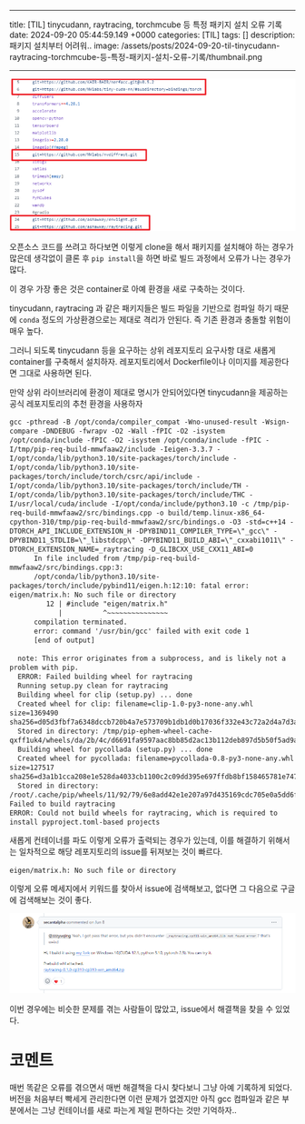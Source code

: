 

---
title: [TIL] tinycudann, raytracing, torchmcube 등 특정 패키지 설치 오류 기록
date: 2024-09-20 05:44:59.149 +0000
categories: [TIL]
tags: []
description: 패키지 설치부터 어려워..
image: /assets/posts/2024-09-20-til-tinycudann-raytracing-torchmcube-등-특정-패키지-설치-오류-기록/thumbnail.png

---

![](/assets/posts/2024-09-20-til-tinycudann-raytracing-torchmcube-등-특정-패키지-설치-오류-기록/img0.png)

오픈소스 코드를 쓰려고 하다보면 이렇게 clone을 해서 패키지를 설치해야 하는 경우가 많은데
생각없이 클론 후 `pip install`을 하면 바로 빌드 과정에서 오류가 나는 경우가 많다.

이 경우 가장 좋은 것은 container로 아예 환경을 새로 구축하는 것이다.

tinycudann, raytracing 과 같은 패키지들은 빌드 파일을 기반으로 컴파일 하기 때문에 `conda` 정도의 가상환경으로는 제대로 격리가 안된다.
즉 기존 환경과 충돌할 위험이 매우 높다.


그러니 되도록 tinycudann 등을 요구하는 상위 레포지토리 요구사항 대로 새롭게 container를 구축해서 설치하자.
레포지토리에서 Dockerfile이나 이미지를 제공한다면 그대로 사용하면 된다.


만약 상위 라이브러리에 환경이 제대로 명시가 안되어있다면 tinycudann을 제공하는 공식 레포지토리의 추천 환경을 사용하자

```
gcc -pthread -B /opt/conda/compiler_compat -Wno-unused-result -Wsign-compare -DNDEBUG -fwrapv -O2 -Wall -fPIC -O2 -isystem /opt/conda/include -fPIC -O2 -isystem /opt/conda/include -fPIC -I/tmp/pip-req-build-mmwfaaw2/include -Ieigen-3.3.7 -I/opt/conda/lib/python3.10/site-packages/torch/include -I/opt/conda/lib/python3.10/site-packages/torch/include/torch/csrc/api/include -I/opt/conda/lib/python3.10/site-packages/torch/include/TH -I/opt/conda/lib/python3.10/site-packages/torch/include/THC -I/usr/local/cuda/include -I/opt/conda/include/python3.10 -c /tmp/pip-req-build-mmwfaaw2/src/bindings.cpp -o build/temp.linux-x86_64-cpython-310/tmp/pip-req-build-mmwfaaw2/src/bindings.o -O3 -std=c++14 -DTORCH_API_INCLUDE_EXTENSION_H -DPYBIND11_COMPILER_TYPE=\"_gcc\" -DPYBIND11_STDLIB=\"_libstdcpp\" -DPYBIND11_BUILD_ABI=\"_cxxabi1011\" -DTORCH_EXTENSION_NAME=_raytracing -D_GLIBCXX_USE_CXX11_ABI=0
      In file included from /tmp/pip-req-build-mmwfaaw2/src/bindings.cpp:3:
      /opt/conda/lib/python3.10/site-packages/torch/include/pybind11/eigen.h:12:10: fatal error: eigen/matrix.h: No such file or directory
         12 | #include "eigen/matrix.h"
            |          ^~~~~~~~~~~~~~~~
      compilation terminated.
      error: command '/usr/bin/gcc' failed with exit code 1
      [end of output]

  note: This error originates from a subprocess, and is likely not a problem with pip.
  ERROR: Failed building wheel for raytracing
  Running setup.py clean for raytracing
  Building wheel for clip (setup.py) ... done
  Created wheel for clip: filename=clip-1.0-py3-none-any.whl size=1369490 sha256=d05d3fbf7a6348dccb720b4a7e573709b1db1d0b17036f332e43c72a2d4a7d3a
  Stored in directory: /tmp/pip-ephem-wheel-cache-qxff1uk4/wheels/da/2b/4c/d6691fa9597aac8bb85d2ac13b112deb897d5b50f5ad9a37e4
  Building wheel for pycollada (setup.py) ... done
  Created wheel for pycollada: filename=pycollada-0.8-py3-none-any.whl size=127517 sha256=d3a1b1cca208e1e528da4033cb1100c2c09dd395e697ffdb8bf158465781e747
  Stored in directory: /root/.cache/pip/wheels/11/92/79/6e8add42e1e207a97d435169cdc705e0a5dd6fb182f4368f3d
Failed to build raytracing
ERROR: Could not build wheels for raytracing, which is required to install pyproject.toml-based projects
```

새롭게 컨테이너를 파도 이렇게 오류가 출력되는 경우가 있는데,
이를 해결하기 위해서는 일차적으로 해당 레포지토리의 issue를 뒤져보는 것이 빠르다.

`eigen/matrix.h: No such file or directory`

이렇게 오류 메세지에서 키워드를 찾아서 issue에 검색해보고, 없다면 그 다음으로 구글에 검색해보는 것이 좋다.

![](/assets/posts/2024-09-20-til-tinycudann-raytracing-torchmcube-등-특정-패키지-설치-오류-기록/img1.png)

이번 경우에는 비슷한 문제를 겪는 사람들이 많았고, issue에서 해결책을 찾을 수 있었다.

# 코멘트

매번 똑같은 오류를 겪으면서 매번 해결책을 다시 찾다보니 그냥 아예 기록하게 되었다.
버전을 처음부터 빡세게 관리한다면 이런 문제가 없겠지만 아직 gcc 컴파일과 같은 부분에서는
그냥 컨테이너를 새로 파는게 제일 편하다는 것만 기억하자..

        